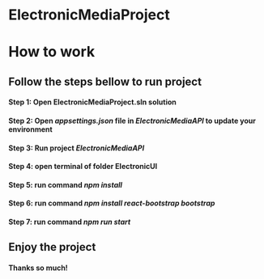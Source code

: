 # ElectronicMediaProject

# How to work

## Follow the steps bellow to run project

#### Step 1: Open ElectronicMediaProject.sln solution
#### Step 2: Open ***appsettings.json*** file in ***ElectronicMediaAPI*** to update your environment
#### Step 3: Run project ***ElectronicMediaAPI*** 
#### Step 4: open terminal of folder ElectronicUI
#### Step 5: run command ***npm install***
#### Step 6: run command ***npm install react-bootstrap bootstrap***
#### Step 7: run command ***npm run start***

## Enjoy the project

#### Thanks so much!